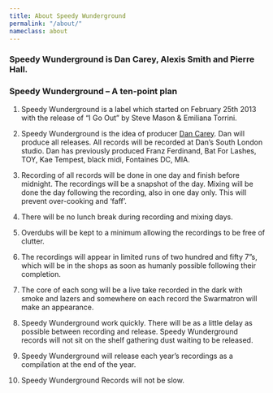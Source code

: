 ```yaml
---
title: About Speedy Wunderground
permalink: "/about/"
nameclass: about
---
```


### Speedy Wunderground is Dan Carey, Alexis Smith and Pierre Hall.

### Speedy Wunderground – A ten-point plan

 1. Speedy Wunderground is a label which started on February 25th 2013 with the release of “I Go Out” by Steve Mason & Emiliana Torrini.

 2. Speedy Wunderground is the idea of producer <a href="{{site.baseurl}}/about-dan-carey/" class="btn-reverse">Dan Carey</a>. Dan will produce all releases. All records will be recorded at Dan’s South London studio. Dan has previously produced Franz Ferdinand, Bat For Lashes, TOY, Kae Tempest, black midi, Fontaines DC, MIA.

 3. Recording of all records will be done in one day and finish before midnight. The recordings will be a snapshot of the day. Mixing will be done the day following the recording, also in one day only. This will prevent over-cooking and ‘faff’.

 4. There will be no lunch break during recording and mixing days.

 5. Overdubs will be kept to a minimum allowing the recordings to be free of clutter.

 6. The recordings will appear in limited runs of two hundred and fifty 7”s, which will be in the shops as soon as humanly possible following their completion.

 7. The core of each song will be a live take recorded in the dark with smoke and lazers and somewhere on each record the Swarmatron will make an appearance.

 8. Speedy Wunderground work quickly. There will be as a little delay as possible between recording and release. Speedy Wunderground records will not sit on the shelf gathering dust waiting to be released.

 9. Speedy Wunderground will release each year’s recordings as a compilation at the end of the year.

10. Speedy Wunderground Records will not be slow.